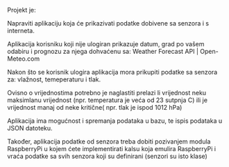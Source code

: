 
Projekt je:

Napraviti aplikaciju koja će prikazivati podatke dobivene sa senzora i s interneta.

Aplikacija korisniku koji nije ulogiran prikazuje datum, 
grad po vašem odabiru i prognozu za njega dohvaćenu sa: 
    Weather Forecast API | Open-Meteo.com

Nakon što se korisnik ulogira aplikacija mora prikupiti podatke sa senzora za: 
vlažnost, temeperaturu i tlak.

Ovisno o vrijednostima potrebno je naglastiti 
prelazi li vrijednost neku maksimlanu vrijednost 
(npr. temperatura je veća od 23 sutpnja C) ili je vrijednost manaj od neke kritične( npr. tlak je ispod 1012 hPa)

Aplikacija ima mogućnost 
i spremanja podataka u bazu, te ispis podataka u JSON datoteku.


Također, aplikacija podatke od senzora treba dobiti pozivanjem 
modula RaspberryPi u kojem ćete implementirati kalsu koja emulira RaspberryPi 
i vraća podatke sa svih senzora koji su definirani (senzori su isto klase)

